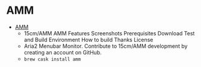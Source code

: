 # AMM
- [AMM](https://github.com/15cm/AMM)
  -  15cm/AMM AMM  Features Screenshots Prerequisites Download Test and Build Environment How to build Thanks License
  - Aria2 Menubar Monitor. Contribute to 15cm/AMM development by creating an account on GitHub.
  - `brew cask install amm`
